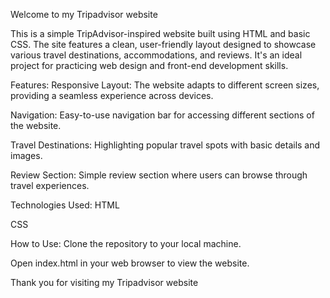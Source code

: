 Welcome to my Tripadvisor website

This is a simple TripAdvisor-inspired website built using HTML and basic CSS. The site features a clean, user-friendly layout designed to showcase various travel destinations, accommodations, and reviews. It's an ideal project for practicing web design and front-end development skills.

Features:
Responsive Layout: The website adapts to different screen sizes, providing a seamless experience across devices.

Navigation: Easy-to-use navigation bar for accessing different sections of the website.

Travel Destinations: Highlighting popular travel spots with basic details and images.

Review Section: Simple review section where users can browse through travel experiences.

Technologies Used:
HTML

CSS

How to Use:
Clone the repository to your local machine.

Open index.html in your web browser to view the website.

Thank you for visiting my Tripadvisor website
